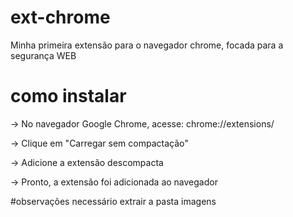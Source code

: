 # ext-chrome
Minha primeira extensão para o navegador chrome, focada para a segurança WEB

# como instalar 

-> No navegador Google Chrome, acesse: chrome://extensions/

-> Clique em "Carregar sem compactação"

-> Adicione a extensão descompacta

-> Pronto, a extensão foi adicionada ao navegador

#observações
necessário extrair a pasta imagens 
